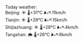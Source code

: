 Today weather:  
Beijing: ☀️   🌡️+31°C 🌬️↖11km/h  
Tianjin: ☀️   🌡️+28°C 🌬️↖15km/h  
Shijiazhuang: ☀️   🌡️+28°C 🌬️↖4km/h  
Tangshan: 🌦   🌡️+26°C 🌬️↖6km/h  
